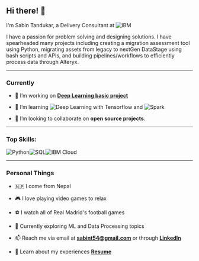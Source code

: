 <!--
**sabint54/sabint54** is a ✨ _special_ ✨ repository because its `README.md` (this file) appears on your GitHub profile.

Here are some ideas to get you started:

- 🔭 I’m currently working on ...
- 🌱 I’m currently learning ...
- 👯 I’m looking to collaborate on ...
- 🤔 I’m looking for help with ...
- 💬 Ask me about ...
- 📫 How to reach me: ...
- 😄 Pronouns: ...
- ⚡ Fun fact: ...
-->
## Hi there! 👋 

I'm Sabin Tandukar, a Delivery Consultant at ![**IBM**](https://img.shields.io/static/v1?style=for-the-badge&message=IBM&color=052FAD&logo=IBM&logoColor=FFFFFF&label=)

I  have a passion for problem solving and designing solutions. I have spearheaded many projects including creating a migration assessment tool using Python, migrating assets from legacy to nextGen DataStage using bash scripts and APIs, and building pipelines/workflows to efficiently process data through Alteryx. 

---

### Currently

- 🔭 I’m working on [**Deep Learning basic project**](https://github.com/sabint54/DLBasics)

- 🌱 I’m learning ![**Deep Learning with Tensorflow**](https://img.shields.io/badge/TensorFlow-FF6F00?style=for-the-badge&logo=tensorflow&logoColor=white) and ![**Spark**](https://img.shields.io/badge/Spark-FF6F00?style=for-the-badge&logo=apache-spark&logoColor=white)
  
- 👯 I’m looking to collaborate on **open source projects**.

---

### Top Skills:
![Python](https://img.shields.io/badge/Python-3776AB?style=for-the-badge&logo=python&logoColor=white)![SQL](https://img.shields.io/badge/MySQL-00000F?style=for-the-badge&logo=mysql&logoColor=white)![IBM Cloud](https://img.shields.io/badge/IBM%20Cloud-1261FE?style=for-the-badge&logo=IBM%20Cloud&logoColor=white)

---

### Personal Things

- 🇳🇵 I come from Nepal 

- 🎮 I love playing video games to relax 

- ⚽️ I watch all of Real Madrid's football games 

- 🤖 Currently exploring ML and Data Processing topics

- 📫 Reach me via email at **sabint54@gmail.com** or through [**LinkedIn**](https://www.linkedin.com/in/sabin-tandukar-/)

- 📄 Learn about my experiences [**Resume**](/files/SabinTandukarResume.pdf)
